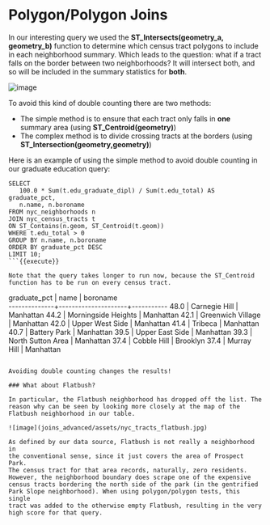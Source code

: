 Polygon/Polygon Joins
==================

In our interesting query we used the
**ST_Intersects(geometry_a, geometry_b)** function to determine which
census tract polygons to include in each neighborhood summary. Which
leads to the question: what if a tract falls on the border between two
neighborhoods? It will intersect both, and so will be included in the
summary statistics for **both**.

![image](joins_advanced/assets/centroid_neighborhood.png)

To avoid this kind of double counting there are two methods:

-   The simple method is to ensure that each tract only falls in **one**
    summary area (using **ST_Centroid(geometry)**)
-   The complex method is to divide crossing tracts at the borders
    (using **ST_Intersection(geometry,geometry)**)

Here is an example of using the simple method to avoid double counting
in our graduate education query:

```
SELECT 
   100.0 * Sum(t.edu_graduate_dipl) / Sum(t.edu_total) AS graduate_pct,
   n.name, n.boroname
FROM nyc_neighborhoods n 
JOIN nyc_census_tracts t 
ON ST_Contains(n.geom, ST_Centroid(t.geom)) 
WHERE t.edu_total > 0
GROUP BY n.name, n.boroname
ORDER BY graduate_pct DESC
LIMIT 10;
```{{execute}}

Note that the query takes longer to run now, because the ST_Centroid
function has to be run on every census tract.

```
graduate_pct |        name         | boroname  
--------------+---------------------+----------- 
   48.0 | Carnegie Hill | Manhattan
   44.2 | Morningside Heights | Manhattan 
   42.1 | Greenwich Village | Manhattan 
   42.0 | Upper West Side | Manhattan 
   41.4 | Tribeca | Manhattan 
   40.7 | Battery Park | Manhattan 
   39.5 | Upper East Side | Manhattan 
   39.3 | North Sutton Area | Manhattan 
   37.4 | Cobble Hill | Brooklyn 
   37.4 | Murray Hill | Manhattan
```

Avoiding double counting changes the results!

### What about Flatbush?

In particular, the Flatbush neighborhood has dropped off the list. The
reason why can be seen by looking more closely at the map of the
Flatbush neighborhood in our table.

![image](joins_advanced/assets/nyc_tracts_flatbush.jpg)

As defined by our data source, Flatbush is not really a neighborhood in
the conventional sense, since it just covers the area of Prospect Park.
The census tract for that area records, naturally, zero residents.
However, the neighborhood boundary does scrape one of the expensive
census tracts bordering the north side of the park (in the gentrified
Park Slope neighborhood). When using polygon/polygon tests, this single
tract was added to the otherwise empty Flatbush, resulting in the very
high score for that query.

